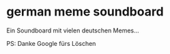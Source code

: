 # german meme soundboard

Ein Soundboard mit vielen deutschen Memes...

PS: Danke Google fürs Löschen

